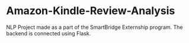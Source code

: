 # Amazon-Kindle-Review-Analysis
NLP Project made as a part of the SmartBridge Externship program. The backend is connected using Flask.
